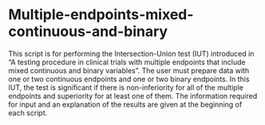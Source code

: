 # Multiple-endpoints-mixed-continuous-and-binary
This script is for performing the Intersection-Union test (IUT) introduced in “A testing procedure in clinical trials with multiple endpoints that include mixed continuous and binary variables”.
The user must prepare data with one or two continuous endpoints and one or two binary endpoints.
In this IUT, the test is significant if there is non-inferiority for all of the multiple endpoints and superiority for at least one of them. The information required for input and an explanation of the results are given at the beginning of each script.
